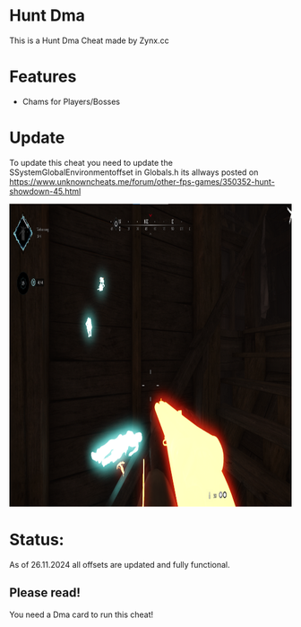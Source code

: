 # Hunt Dma
This is a Hunt Dma Cheat made by Zynx.cc

# Features
- Chams for Players/Bosses

# Update
To update this cheat you need to update the SSystemGlobalEnvironmentoffset in Globals.h its allways posted on https://www.unknowncheats.me/forum/other-fps-games/350352-hunt-showdown-45.html

<p align="Left">
  <img src="Image/Image.png" alt="Play Video" width="1280" height="540">
</p>


# Status:
As of 26.11.2024 all offsets are updated and fully functional.

## Please read!
You need a Dma card to run this cheat!



